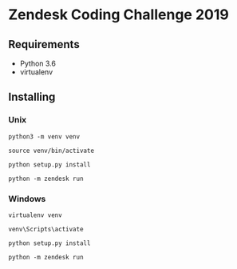 # Zendesk Coding Challenge 2019

## Requirements
- Python 3.6
- virtualenv

## Installing
### Unix
`python3 -m venv venv`

`source venv/bin/activate`

`python setup.py install`

`python -m zendesk run`

### Windows
`virtualenv venv`

`venv\Scripts\activate`

`python setup.py install`

`python -m zendesk run`
